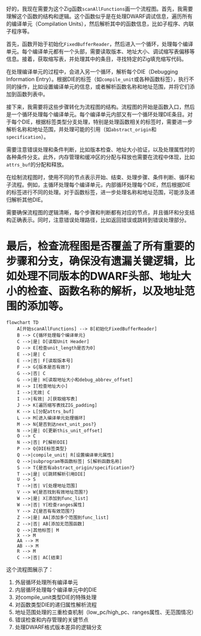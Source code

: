 好的，我现在需要为这个Zig函数`scanAllFunctions`画一个流程图。首先，我需要理解这个函数的结构和逻辑。这个函数似乎是在处理DWARF调试信息，遍历所有的编译单元（Compilation Units），然后解析其中的函数信息，比如子程序、内联子程序等。

首先，函数开始于初始化`FixedBufferReader`，然后进入一个循环，处理每个编译单元。每个编译单元都有一个头部，需要读取版本、地址大小、调试缩写表偏移等信息。接着，获取缩写表，并处理其中的条目，寻找特定的Zig填充缩写代码。

在处理编译单元的过程中，会进入另一个循环，解析每个DIE（Debugging Information Entry）。根据DIE的标签（如`compile_unit`或各种函数标签），执行不同的操作，比如设置编译单元的信息，或者解析函数名称和地址范围，并将它们添加到函数列表中。

接下来，我需要将这些步骤转化为流程图的结构。流程图的开始是函数入口，然后是一个循环处理每个编译单元。每个编译单元内部又有一个循环处理DIE条目。对于每个DIE，根据标签类型分支处理，特别是处理函数相关的标签时，需要进一步解析名称和地址范围，并处理可能的引用（如`abstract_origin`和`specification`）。

需要注意错误处理和条件判断，比如版本检查、地址大小验证，以及处理属性时的各种条件分支。此外，内存管理和缓冲区的分配与释放也需要在流程中体现，比如`attrs_buf`的分配和释放。

在绘制流程图时，使用不同的节点表示开始、结束、处理步骤、条件判断、循环和子流程。例如，主循环处理每个编译单元，内部循环处理每个DIE，然后根据DIE的标签进行不同的处理。对于函数标签，进一步处理名称和地址范围，可能涉及递归解析其他DIE。

需要确保流程图的逻辑清晰，每个步骤和判断都有对应的节点，并且循环和分支结构正确表示。同时，注意错误处理路径，比如返回错误或跳转到错误处理部分。

最后，检查流程图是否覆盖了所有重要的步骤和分支，确保没有遗漏关键逻辑，比如处理不同版本的DWARF头部、地址大小的检查、函数名称的解析，以及地址范围的添加等。
================================================
```mermaid
flowchart TD
    A[开始scanAllFunctions] --> B[初始化FixedBufferReader]
    B --> C{循环处理每个编译单元}
    C -->|是| D[读取Unit Header]
    D --> E[检查unit_length是否为0]
    E -->|是| C
    E -->|否| F[读取版本号]
    F --> G{版本是否有效?}
    G -->|否| C
    G -->|是| H[读取地址大小和debug_abbrev_offset]
    H --> I[检查地址大小]
    I -->|无效| C
    I -->|有效| J[获取缩写表]
    J --> K[遍历缩写表找ZIG_padding]
    K --> L[分配attrs_buf]
    L --> M[进入编译单元处理循环]
    M --> N{是否到达next_unit_pos?}
    N -->|是| O[更新this_unit_offset]
    O --> C
    N -->|否| P[解析DIE]
    P --> Q{DIE标签类型}
    Q -->|compile_unit| R[设置编译单元属性]
    Q -->|subprogram等函数标签| S[解析函数名称]
    S --> T{是否有abstract_origin/specification?}
    T -->|是| U[跳转解析引用DIE]
    U --> S
    T -->|否| V[处理地址范围]
    V --> W{是否找到有效地址范围?}
    W -->|是| X[添加到func_list]
    W -->|否| Y[检查ranges属性]
    Y --> Z{是否有有效范围?}
    Z -->|是| AA[添加多个范围到func_list]
    Z -->|否| AB[添加无范围函数]
    Q -->|其他标签| M
    X --> M
    AA --> M
    AB --> M
    R --> M
    C -->|否| AC[结束]
``` 

这个流程图展示了：
1. 外层循环处理所有编译单元
2. 内层循环处理每个编译单元中的DIE
3. 对compile_unit类型DIE的特殊处理
4. 对函数类型DIE的递归属性解析流程
5. 地址范围处理的三重检查机制（low_pc/high_pc、ranges属性、无范围情况）
6. 错误检查和内存管理的关键节点
7. 处理DWARF格式版本差异的逻辑分支